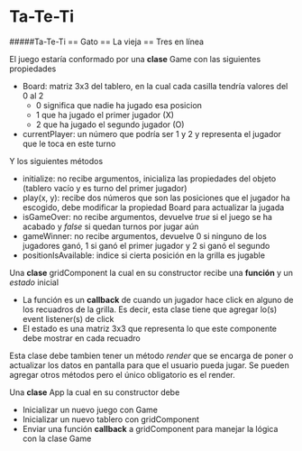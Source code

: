 

# Ta-Te-Ti

#####Ta-Te-Ti == Gato == La vieja == Tres en línea

El juego estaría conformado por una **clase** Game con las siguientes propiedades

* Board: matriz 3x3 del tablero, en la cual cada casilla tendría valores del 0 al 2
  * 0 significa que nadie ha jugado esa posicion
  * 1 que ha jugado el primer jugador (X)
  * 2 que ha jugado el segundo jugador (O)
* currentPlayer: un número que podría ser 1 y 2 y representa el jugador que le toca en este turno

Y los siguientes métodos

* initialize: no recibe argumentos, inicializa las propiedades del objeto (tablero vacío y es turno del primer jugador)
* play(x, y): recibe dos números que son las posiciones que el jugador ha escogido, debe modificar la propiedad Board
para actualizar la jugada
* isGameOver: no recibe argumentos, devuelve *true* si el juego se ha acabado y *false* si quedan turnos por jugar aún
* gameWinner: no recibe argumentos, devuelve 0 si ninguno de los jugadores ganó, 1 si ganó el primer 
jugador y 2 si ganó el segundo
* positionIsAvailable: indice si cierta posición en la grilla es jugable


Una **clase** gridComponent la cual en su constructor recibe una **función** y un *estado* inicial

* La función es un **callback** de cuando un jugador hace click en alguno de los recuadros de la grilla. Es decir,
esta clase tiene que agregar lo(s) event listener(s) de click
* El estado es una matriz 3x3 que representa lo que este componente debe mostrar en cada recuadro 

Esta clase debe tambien tener un método *render* que se encarga de poner o actualizar los datos en pantalla
para que el usuario pueda jugar. Se pueden agregar otros métodos pero el único obligatorio es el render.

Una **clase** App la cual en su constructor debe

* Inicializar un nuevo juego con Game
* Inicializar un nuevo tablero con gridComponent
* Enviar una función **callback** a gridComponent para manejar la lógica con la clase Game